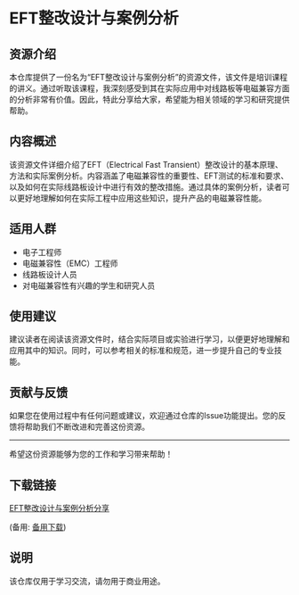 # EFT整改设计与案例分析

## 资源介绍

本仓库提供了一份名为“EFT整改设计与案例分析”的资源文件，该文件是培训课程的讲义。通过听取该课程，我深刻感受到其在实际应用中对线路板等电磁兼容方面的分析非常有价值。因此，特此分享给大家，希望能为相关领域的学习和研究提供帮助。

## 内容概述

该资源文件详细介绍了EFT（Electrical Fast Transient）整改设计的基本原理、方法和实际案例分析。内容涵盖了电磁兼容性的重要性、EFT测试的标准和要求、以及如何在实际线路板设计中进行有效的整改措施。通过具体的案例分析，读者可以更好地理解如何在实际工程中应用这些知识，提升产品的电磁兼容性能。

## 适用人群

- 电子工程师
- 电磁兼容性（EMC）工程师
- 线路板设计人员
- 对电磁兼容性有兴趣的学生和研究人员

## 使用建议

建议读者在阅读该资源文件时，结合实际项目或实验进行学习，以便更好地理解和应用其中的知识。同时，可以参考相关的标准和规范，进一步提升自己的专业技能。

## 贡献与反馈

如果您在使用过程中有任何问题或建议，欢迎通过仓库的Issue功能提出。您的反馈将帮助我们不断改进和完善这份资源。

---

希望这份资源能够为您的工作和学习带来帮助！

## 下载链接
[EFT整改设计与案例分析分享](https://pan.quark.cn/s/daa7597215e4) 

(备用: [备用下载](https://pan.baidu.com/s/1KtGIntto7-kbcyjM04hx1Q?pwd=1223))

## 说明

该仓库仅用于学习交流，请勿用于商业用途。
